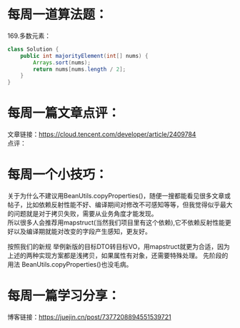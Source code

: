# 每周一道算法题：
169.多数元素：
```java
class Solution {
    public int majorityElement(int[] nums) {
        Arrays.sort(nums);
        return nums[nums.length / 2];
    }
}
```
# 每周一篇文章点评：
文章链接：https://cloud.tencent.com/developer/article/2409784 </br>
点评：
# 每周一个小技巧：
关于为什么不建议用BeanUtils.copyProperties()，随便一搜都能看见很多文章或帖子，比如依赖反射性能不好、编译期间对修改不可感知等等，但我觉得似乎最大的问题就是对于拷贝失败，需要从业务角度才能发现。</br>
所以很多人会推荐用mapstruct(当然我们项目里有这个依赖),它不依赖反射性能更好以及编译期就能对改变的字段产生感知，更友好。<br>

按照我们的新规 举例新版的目标DTO转目标VO，用mapstruct就更为合适，因为上述的两种实现方案都是浅拷贝，如果属性有对象，还需要特殊处理。
先阶段的用法  BeanUtils.copyProperties()也没毛病。
# 每周一篇学习分享：
博客链接：https://juejin.cn/post/7377208894551539721

